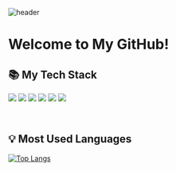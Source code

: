 ![header](https://capsule-render.vercel.app/api?type=soft&color=gradient&height=220&section=header&text=Good%20to%20see%20you%20🖐🏻&desc=I'm%20SeonYeong%20:%20%29&fontSize=50&fontAlignY=40&descSize=25&descAlignY=58&animation=twinkling)

<h1>Welcome to My GitHub!</h1>

<h2> 📚 My Tech Stack </h2>

<img src="https://img.shields.io/badge/Typescript-%233178C6.svg?&style=flat-square&logo=typescript&logoColor=white" /> <img src="https://img.shields.io/badge/React-61DAFB?style=flat-square&logo=React&logoColor=white"/> <img src="https://img.shields.io/badge/Javascript-F7DF1D?style=flat-square&logo=javascript&logoColor=white"/> <img src="https://img.shields.io/badge/HTML5-%23E34F26.svg?&style=flat-square&logo=html5&logoColor=white" /> <img src="https://img.shields.io/badge/CSS3-%231572B6.svg?&style=flat-square&logo=css3&logoColor=white" /> <img src="https://img.shields.io/badge/Styled--Components-%23DB7093.svg?&style=flat-square&logo=styled-components&logoColor=white" />

<br>

<h2>💡 Most Used Languages</h2>

[![Top Langs](https://github-readme-stats.vercel.app/api/top-langs/?username=seonyeong719)](https://github.com/seonyeong719/github-readme-stats)
